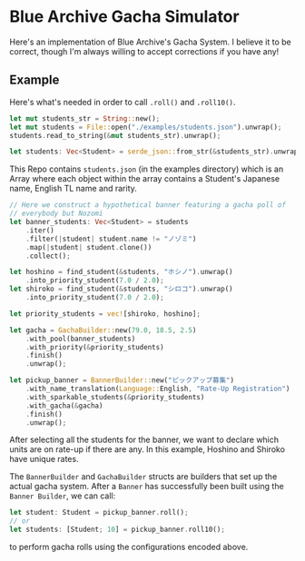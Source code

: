 # Blue Archive Gacha Simulator 

Here's an implementation of Blue Archive's Gacha System. I believe it to be correct, though I'm always willing to accept corrections if you have any!


## Example

Here's what's needed in order to call `.roll()` and `.roll10()`.

```rust
let mut students_str = String::new();
let mut students = File::open("./examples/students.json").unwrap();
students.read_to_string(&mut students_str).unwrap();

let students: Vec<Student> = serde_json::from_str(&students_str).unwrap();
```

This Repo contains `students.json` (in the examples directory) which is an Array where each object within the array contains a Student's Japanese name, English TL name and rarity.

```rust
// Here we construct a hypothetical banner featuring a gacha poll of
// everybody but Nozomi
let banner_students: Vec<Student> = students
    .iter()
    .filter(|student| student.name != "ノゾミ")
    .map(|student| student.clone())
    .collect();

let hoshino = find_student(&students, "ホシノ").unwrap()
    .into_priority_student(7.0 / 2.0);
let shiroko = find_student(&students, "シロコ").unwrap()
    .into_priority_student(7.0 / 2.0);

let priority_students = vec![shiroko, hoshino];

let gacha = GachaBuilder::new(79.0, 18.5, 2.5)
    .with_pool(banner_students)
    .with_priority(&priority_students)
    .finish()
    .unwrap();

let pickup_banner = BannerBuilder::new("ピックアップ募集")
    .with_name_translation(Language::English, "Rate-Up Registration")
    .with_sparkable_students(&priority_students)
    .with_gacha(&gacha)
    .finish()
    .unwrap();
```

After selecting all the students for the banner, we want to declare which units are on rate-up if there are any. In this example, Hoshino and Shiroko have unique rates.

The `BannerBuilder` and `GachaBuilder` structs are builders that set up the actual gacha system. After a `Banner` has successfully been built using the `Banner Builder`, we can call: 

```rust
let student: Student = pickup_banner.roll();
// or 
let students: [Student; 10] = pickup_banner.roll10();
```
to perform gacha rolls using the configurations encoded above.
